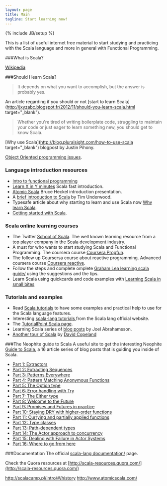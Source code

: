 ```yaml
---
layout: page
title: Main
tagline: Start learning now!
---
```

{% include JB/setup %}

This is a list of useful internet free material to start studying and practicing with the Scala language and more in general with Functional Programming.  

###What is Scala?

<a href="http://en.wikipedia.org/wiki/Scala_%28programming_language%29" target="_blank">Wikipedia</a>

###Should I learn Scala?

> It depends on what you want to accomplish, 
> but the answer is probably yes.

An article regarding if you should or not [start to learn Scala](http://jxyzabc.blogspot.fr/2012/11/should-you-learn-scala.html target="_blank"). 

>Whether you're tired of writing boilerplate code, 
> struggling to maintain your code or just eager to 
> learn something new, you should get to know Scala.

[Why use Scala](http://blog.pluralsight.com/how-to-use-scala target="_blank") blogpost by Justin Pihony. 

[Object Oriented programming issues](http://www.smashcompany.com/technology/object-oriented-programming-is-an-expensive-disaster-which-must-end).

### Language introduction resources
* [Intro to functional programming](http://rafaelcfreire.github.io/2014/10/30/Where-to-start-with-functional-programming/)
* [Learn X in Y minutes](http://learnxinyminutes.com/docs/scala/) Scala fast introduction.  
* [Atomic Scala](http://s3-eu-west-1.amazonaws.com/presentations2012/21_presentation.pdf) Bruce Heckel introduction presentation.   
* A [brief introduction to Scala](http://www.slideshare.net/tpunder/a-brief-intro-to-scala) by Tim Underwood.  
* Typesafe article about why starting to learn and use Scala now [Why learn Scala](http://typesafe.com/blog/why-learn-scala "why-learn-scala").  
* [Getting started with Scala](https://www.bionicspirit.com/blog/2013/05/13/getting-started-with-scala.html).  
 
### Scala online learning courses

* The Twitter [School of Scala](https://twitter.github.io/scala_school/ "Twitter Scala School"). The well known learning resource from a top player company in the Scala development industry.  
* A must for who wants to start studying Scala and Functional Programming. The coursera course [Coursera Progfun](https://www.coursera.org/course/progfun).   
* The follow up Coursersa course about reactive programming. Advanced coursera course [Coursera reactive](https://www.coursera.org/course/reactive). 
* Follow the steps and complete omplete [Graham Lea learning scala guide/](http://www.grahamlea.com/2012/11/learning-scala-grahams-guide/) using the suggestions and the tips.  
* Learn Scala using quickcards and code examples with [Learning Scala in small bites](http://matt.might.net/articles/learning-scala-in-small-bites/)

### Tutorials and examples
* Read [Scala tutorials](http://scalatutorials.com/tour/) to have some examples and practical help to use for the Scala language features.  
* Interesting [scala-lang tutorials ](http://docs.scala-lang.org/tutorials/) from the Scala lang official website. 
* The [TutorialPoint Scala page](http://www.tutorialspoint.com/scala/). 
* Learning Scala series of [blog posts](http://joelabrahamsson.com/learning-scala/) by Joel Abrahamsson. 
* [Another tour of Scala](http://naildrivin5.com/scalatour/) by [David Copeland](https://github.com/davetron5000)

###The Neophite guide to Scala
A useful site to get the interesting Neophite [Guide to Scala](http://danielwestheide.com/), a 16 article series of blog posts that is guiding you inside of Scala. 

* [Part 1: Extractors](http://danielwestheide.com/blog/2012/11/21/the-neophytes-guide-to-scala-part-1-extractors.html)    
* [Part 2: Extracting Sequences](http://danielwestheide.com/blog/2012/11/28/the-neophytes-guide-to-scala-part-2-extracting-sequences.html)     
* [Part 3: Patterns Everywhere](http://danielwestheide.com/blog/2012/12/05/the-neophytes-guide-to-scala-part-3-patterns-everywhere.html)      
* [Part 4: Pattern Matching Anonymous Functions](http://danielwestheide.com/blog/2012/12/12/the-neophytes-guide-to-scala-part-4-pattern-matching-anonymous-functions.html)    
* [Part 5: The Option type](http://danielwestheide.com/blog/2012/12/19/the-neophytes-guide-to-scala-part-5-the-option-type.html)  
* [Part 6: Error handling with Try](http://danielwestheide.com/blog/2012/12/26/the-neophytes-guide-to-scala-part-6-error-handling-with-try.html)    
* [Part 7: The Either type](http://danielwestheide.com/blog/2013/01/02/the-neophytes-guide-to-scala-part-7-the-either-type.html)    
* [Part 8: Welcome to the Future](http://danielwestheide.com/blog/2013/01/09/the-neophytes-guide-to-scala-part-8-welcome-to-the-future.html)   
* [Part 9: Promises and Futures in practice](http://danielwestheide.com/blog/2013/01/16/the-neophytes-guide-to-scala-part-9-promises-and-futures-in-practice.html)  
* [Part 10: Staying DRY with higher-order functions](http://danielwestheide.com/blog/2013/01/23/the-neophytes-guide-to-scala-part-10-staying-dry-with-higher-order-functions.html)  
* [Part 11: Currying and partially applied functions](http://danielwestheide.com/blog/2013/01/30/the-neophytes-guide-to-scala-part-11-currying-and-partially-applied-functions.html)   
* [Part 12: Type classes](http://danielwestheide.com/blog/2013/02/06/the-neophytes-guide-to-scala-part-12-type-classes.html)   
* [Part 13: Path-dependent types](http://danielwestheide.com/blog/2013/02/13/the-neophytes-guide-to-scala-part-13-path-dependent-types.html)   
* [Part 14: The Actor approach to concurrency](http://danielwestheide.com/blog/2013/02/27/the-neophytes-guide-to-scala-part-14-the-actor-approach-to-concurrency.html)    
* [Part 15: Dealing with Failure in Actor Systems](http://danielwestheide.com/blog/2013/03/20/the-neophytes-guide-to-scala-part-15-dealing-with-failure-in-actor-systems.html)    
* [Part 16: Where to go from here](http://danielwestheide.com/blog/2013/04/03/the-neophytes-guide-to-scala-part-16-where-to-go-from-here.html)  

###Documentation
The official [scala-lang documentation/](http://www.scala-lang.org/documentation/) page.  

Check the Quora resources at [http://scala-resources.quora.com/](http://scala-resources.quora.com/) 

http://scalacamp.pl/intro/#/history
http://www.atomicscala.com/